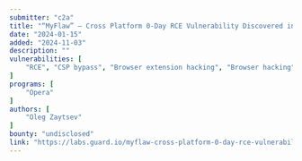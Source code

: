 ```yaml
---
submitter: "c2a"
title: "“MyFlaw” — Cross Platform 0-Day RCE Vulnerability Discovered in Opera’s Browser"
date: "2024-01-15"
added: "2024-11-03"
description: ""
vulnerabilities: [
    "RCE", "CSP bypass", "Browser extension hacking", "Browser hacking"
]
programs: [
    "Opera"
]
authors: [
    "Oleg Zaytsev"
]
bounty: "undisclosed"
link: "https://labs.guard.io/myflaw-cross-platform-0-day-rce-vulnerability-discovered-in-operas-browsers-099361a808ab"
---
```




